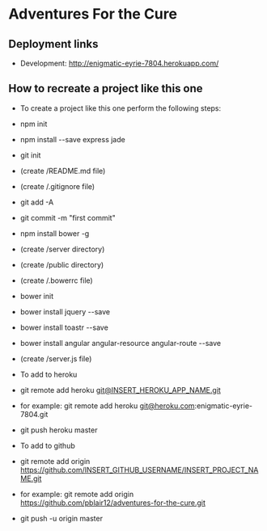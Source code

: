 # Adventures For the Cure

## Deployment links
* Development: http://enigmatic-eyrie-7804.herokuapp.com/

## How to recreate a project like this one
* To create a project like this one perform the following steps:
 * npm init
 * npm install --save express jade
 * git init
 * (create /README.md file)
 * (create /.gitignore file)
 * git add -A
 * git commit -m "first commit"
 * npm install bower -g
 * (create /server directory)
 * (create /public directory)
 * (create /.bowerrc file)
 * bower init
 * bower install jquery --save
 * bower install toastr --save
 * bower install angular angular-resource angular-route --save
 * (create /server.js file)

* To add to heroku
 * git remote add heroku git@INSERT_HEROKU_APP_NAME.git
  * for example: git remote add heroku git@heroku.com:enigmatic-eyrie-7804.git
 * git push heroku master

* To add to github
 * git remote add origin https://github.com/INSERT_GITHUB_USERNAME/INSERT_PROJECT_NAME.git
  * for example: git remote add origin https://github.com/pblair12/adventures-for-the-cure.git
 * git push -u origin master